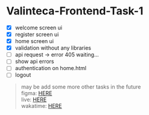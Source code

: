 # Valinteca-Frontend-Task-1

- [X] welcome screen ui
- [X] register screen ui
- [X] home screen ui
- [X] validation without any libraries
- [ ] api request  -> error 405 waiting...
- [ ] show api errors
- [ ] authentication on home.html
- [ ] logout

> may be add some more other tasks in the future\
> figma: [HERE](https://www.figma.com/file/6DeOGqcKRgnraPT9ivDqaR/Signup-Flow-UI-(Community)?node-id=)\
> live: [HERE](https://ahmed-m-abdelfatah.github.io/Valinteca-Frontend-Task-1/build/)\
> wakatime: [HERE](https://wakatime.com/@ahmed_m_abdelfatah/projects/lghpxyynwu)
